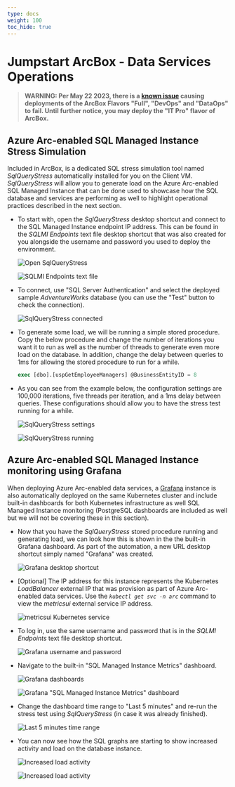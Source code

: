 ```yaml
---
type: docs
weight: 100
toc_hide: true
---
```


# Jumpstart ArcBox - Data Services Operations

> **WARNING: Per May 22 2023, there is a [known issue](https://github.com/microsoft/azure_arc/issues/1861) causing deployments of the ArcBox Flavors "Full", "DevOps" and "DataOps" to fail. Until further notice, you may deploy the "IT Pro" flavor of ArcBox.**

## Azure Arc-enabled SQL Managed Instance Stress Simulation

Included in ArcBox, is a dedicated SQL stress simulation tool named _SqlQueryStress_ automatically installed for you on the Client VM. _SqlQueryStress_ will allow you to generate load on the Azure Arc-enabled SQL Managed Instance that can be done used to showcase how the SQL database and services are performing as well to highlight operational practices described in the next section.

* To start with, open the _SqlQueryStress_ desktop shortcut and connect to the SQL Managed Instance endpoint IP address. This can be found in the _SQLMI Endpoints_ text file desktop shortcut that was also created for you alongside the username and password you used to deploy the environment.

  ![Open SqlQueryStress](./SqlQueryStress.png)

  ![SQLMI Endpoints text file](./endpoints.png)

* To connect, use "SQL Server Authentication" and select the deployed sample _AdventureWorks_ database (you can use the "Test" button to check the connection).

  ![SqlQueryStress connected](./connected.png)

* To generate some load, we will be running a simple stored procedure. Copy the below procedure and change the number of iterations you want it to run as well as the number of threads to generate even more load on the database. In addition, change the delay between queries to 1ms for allowing the stored procedure to run for a while.

    ```sql
    exec [dbo].[uspGetEmployeeManagers] @BusinessEntityID = 8
    ```

* As you can see from the example below, the configuration settings are 100,000 iterations, five threads per iteration, and a 1ms delay between queries. These configurations should allow you to have the stress test running for a while.

  ![SqlQueryStress settings](./sqssettings.png)

  ![SqlQueryStress running](./sqsrunning.png)

## Azure Arc-enabled SQL Managed Instance monitoring using Grafana

When deploying Azure Arc-enabled data services, a [Grafana](https://grafana.com/) instance is also automatically deployed on the same Kubernetes cluster and include built-in dashboards for both Kubernetes infrastructure as well SQL Managed Instance monitoring (PostgreSQL dashboards are included as well but we will not be covering these in this section).

* Now that you have the _SqlQueryStress_ stored procedure running and generating load, we can look how this is shown in the the built-in Grafana dashboard. As part of the automation, a new URL desktop shortcut simply named "Grafana" was created.

  ![Grafana desktop shortcut](./grafanashortcut.png)

* [Optional] The IP address for this instance represents the Kubernetes _LoadBalancer_ external IP that was provision as part of Azure Arc-enabled data services. Use the _```kubectl get svc -n arc```_ command to view the _metricsui_ external service IP address.

  ![metricsui Kubernetes service](./metricsui.png)

* To log in, use the same username and password that is in the _SQLMI Endpoints_ text file desktop shortcut.

  ![Grafana username and password](./grananacreds.png)

* Navigate to the built-in "SQL Managed Instance Metrics" dashboard.

  ![Grafana dashboards](./grananadashboards.png)

  ![Grafana "SQL Managed Instance Metrics" dashboard](./grananasqldashboard.png)

* Change the dashboard time range to "Last 5 minutes" and re-run the stress test using _SqlQueryStress_ (in case it was already finished).

  ![Last 5 minutes time range](./fivemin.png)

* You can now see how the SQL graphs are starting to show increased activity and load on the database instance.

  ![Increased load activity](./activity1.png)

  ![Increased load activity](./activity2.png)
